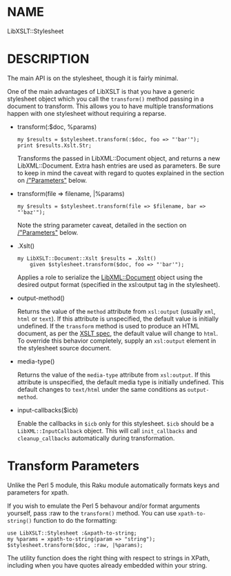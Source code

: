 NAME
====

LibXSLT::Stylesheet

DESCRIPTION
===========

The main API is on the stylesheet, though it is fairly minimal.

One of the main advantages of LibXSLT is that you have a generic stylesheet object which you call the `transform()` method passing in a document to transform. This allows you to have multiple transformations happen with one stylesheet without requiring a reparse.

  * transform(:$doc, %params)

        my $results = $stylesheet.transform(:$doc, foo => "'bar'");
        print $results.Xslt.Str;

    Transforms the passed in LibXML::Document object, and returns a new LibXML::Document. Extra hash entries are used as parameters. Be sure to keep in mind the caveat with regard to quotes explained in the section on [/"Parameters"](/"Parameters") below.

  * transform(file => filename, |%params)

        my $results = $stylesheet.transform(file => $filename, bar => "'baz'");

    Note the string parameter caveat, detailed in the section on [/"Parameters"](/"Parameters") below.

  * .Xslt()

        my LibXSLT::Document::Xslt $results = .Xslt()
            given $stylesheet.transform($doc, foo => "'bar'");

    Applies a role to serialize the [LibXML::Document](https://libxml-raku.github.io/LibXML-raku/Document) object using the desired output format (specified in the xsl:output tag in the stylesheet).

  * output-method()

    Returns the value of the `method` attribute from `xsl:output` (usually `xml`, `html` or `text`). If this attribute is unspecified, the default value is initially undefined. If the `transform` method is used to produce an HTML document, as per the [XSLT spec](http://www.w3.org/TR/xslt#output), the default value will change to `html`. To override this behavior completely, supply an `xsl:output` element in the stylesheet source document.

  * media-type()

    Returns the value of the `media-type` attribute from `xsl:output`. If this attribute is unspecified, the default media type is initially undefined. This default changes to `text/html` under the same conditions as `output-method`.

  * input-callbacks($icb)

    Enable the callbacks in `$icb` only for this stylesheet. `$icb` should be a `LibXML::InputCallback` object. This will call `init_callbacks` and `cleanup_callbacks` automatically during transformation.

Transform Parameters
====================

Unlike the Perl 5 module, this Raku module automatically formats keys and parameters for xpath.

If you wish to emulate the Perl 5 behavour and/or format arguments yourself, pass :raw to the `transform()` method. You can use `xpath-to-string()` function to do the formatting:

    use LibXSLT::Stylesheet :&xpath-to-string;
    my %params = xpath-to-string(param => "string");
    $stylesheet.transform($doc, :raw, |%params);

The utility function does the right thing with respect to strings in XPath, including when you have quotes already embedded within your string.

